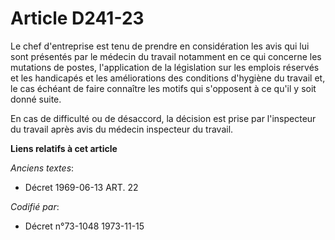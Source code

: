 # Article D241-23

Le chef d'entreprise est tenu de prendre en considération les avis qui lui sont présentés par le médecin du travail notamment
en ce qui concerne les mutations de postes, l'application de la législation sur les emplois réservés et les handicapés et les
améliorations des conditions d'hygiène du travail et, le cas échéant de faire connaître les motifs qui s'opposent à ce qu'il
y soit donné suite.

En cas de difficulté ou de désaccord, la décision est prise par l'inspecteur du travail après avis du médecin inspecteur du
travail.

**Liens relatifs à cet article**

_Anciens textes_:

  - Décret  1969-06-13 ART. 22

_Codifié par_:

  - Décret n°73-1048 1973-11-15
